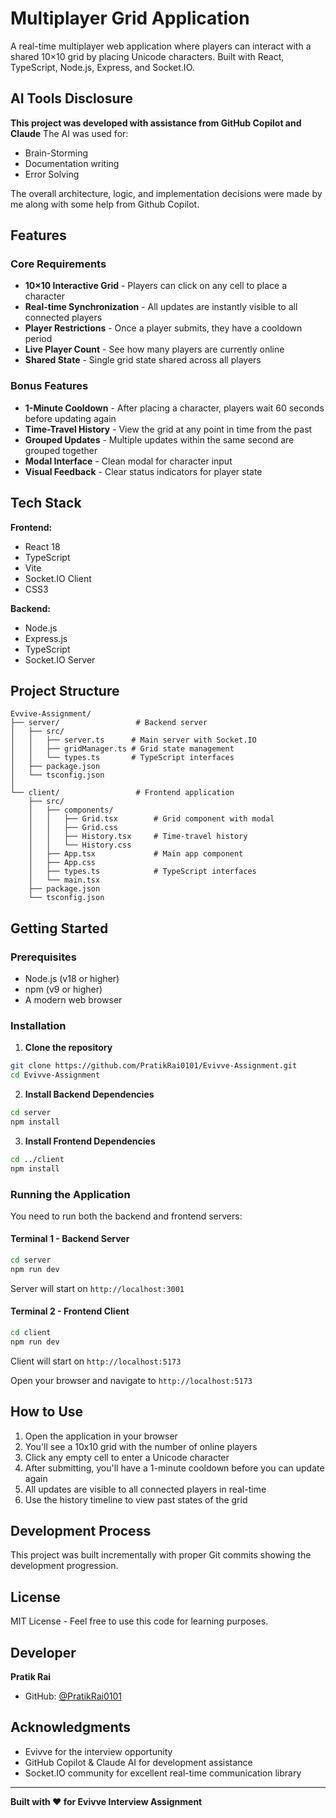 # Multiplayer Grid Application

A real-time multiplayer web application where players can interact with a shared 10×10 grid by placing Unicode characters. Built with React, TypeScript, Node.js, Express, and Socket.IO.

## AI Tools Disclosure

**This project was developed with assistance from GitHub Copilot and Claude** 
The AI was used for:
- Brain-Storming
- Documentation writing
- Error Solving

The overall architecture, logic, and implementation decisions were made by me along with some help from Github Copilot.

## Features

### Core Requirements 
- **10×10 Interactive Grid** - Players can click on any cell to place a character
- **Real-time Synchronization** - All updates are instantly visible to all connected players
- **Player Restrictions** - Once a player submits, they have a cooldown period
- **Live Player Count** - See how many players are currently online
- **Shared State** - Single grid state shared across all players

### Bonus Features 
- **1-Minute Cooldown** - After placing a character, players wait 60 seconds before updating again
- **Time-Travel History** - View the grid at any point in time from the past
- **Grouped Updates** - Multiple updates within the same second are grouped together
- **Modal Interface** - Clean modal for character input
- **Visual Feedback** - Clear status indicators for player state

## Tech Stack

**Frontend:**
- React 18
- TypeScript
- Vite
- Socket.IO Client
- CSS3

**Backend:**
- Node.js
- Express.js
- TypeScript
- Socket.IO Server

## Project Structure

```
Evvive-Assignment/
├── server/                 # Backend server
│   ├── src/
│   │   ├── server.ts      # Main server with Socket.IO
│   │   ├── gridManager.ts # Grid state management
│   │   └── types.ts       # TypeScript interfaces
│   ├── package.json
│   └── tsconfig.json
│
└── client/                 # Frontend application
    ├── src/
    │   ├── components/
    │   │   ├── Grid.tsx        # Grid component with modal
    │   │   ├── Grid.css
    │   │   ├── History.tsx     # Time-travel history
    │   │   └── History.css
    │   ├── App.tsx             # Main app component
    │   ├── App.css
    │   ├── types.ts            # TypeScript interfaces
    │   └── main.tsx
    ├── package.json
    └── tsconfig.json
```

## Getting Started

### Prerequisites
- Node.js (v18 or higher)
- npm (v9 or higher)
- A modern web browser

### Installation

1. **Clone the repository**
```bash
git clone https://github.com/PratikRai0101/Evivve-Assignment.git
cd Evivve-Assignment
```

2. **Install Backend Dependencies**
```bash
cd server
npm install
```

3. **Install Frontend Dependencies**
```bash
cd ../client
npm install
```

### Running the Application

You need to run both the backend and frontend servers:

#### Terminal 1 - Backend Server
```bash
cd server
npm run dev
```
Server will start on `http://localhost:3001`

#### Terminal 2 - Frontend Client
```bash
cd client
npm run dev
```
Client will start on `http://localhost:5173`

Open your browser and navigate to `http://localhost:5173`

## How to Use

1. Open the application in your browser
2. You'll see a 10x10 grid with the number of online players
3. Click any empty cell to enter a Unicode character
4. After submitting, you'll have a 1-minute cooldown before you can update again
5. All updates are visible to all connected players in real-time
6. Use the history timeline to view past states of the grid

## Development Process

This project was built incrementally with proper Git commits showing the development progression.

## License

MIT License - Feel free to use this code for learning purposes.

## Developer

**Pratik Rai**
- GitHub: [@PratikRai0101](https://github.com/PratikRai0101)

## Acknowledgments

- Evivve for the interview opportunity
- GitHub Copilot & Claude AI for development assistance
- Socket.IO community for excellent real-time communication library

---

**Built with ❤️ for Evivve Interview Assignment**


